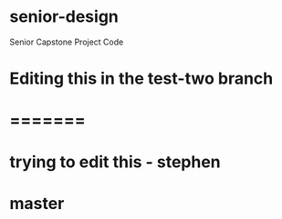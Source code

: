 # senior-design
Senior Capstone Project Code

# Editing this in the test-two branch
# =======
# trying to edit this - stephen
# master
